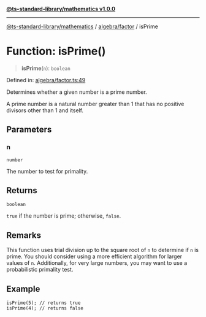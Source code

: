 [**@ts-standard-library/mathematics v1.0.0**](../../../README.md)

***

[@ts-standard-library/mathematics](../../../README.md) / [algebra/factor](../README.md) / isPrime

# Function: isPrime()

> **isPrime**(`n`): `boolean`

Defined in: [algebra/factor.ts:49](https://github.com/gabaudette/ts-stdlib/blob/ea80ba1db09c741e99f8cb19e94e5a29b81b623b/packages/mathematics/src/algebra/factor.ts#L49)

Determines whether a given number is a prime number.

A prime number is a natural number greater than 1 that has no positive divisors other than 1 and itself.

## Parameters

### n

`number`

The number to test for primality.

## Returns

`boolean`

`true` if the number is prime; otherwise, `false`.

## Remarks

This function uses trial division up to the square root of `n` to determine
if `n` is prime.
You should consider using a more efficient algorithm for larger values of `n`.
Additionally, for very large numbers, you may want to use a probabilistic primality test.

## Example

```
isPrime(5); // returns true
isPrime(4); // returns false
```
